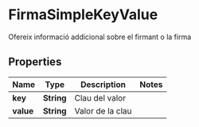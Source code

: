 

# FirmaSimpleKeyValue

Ofereix informació addicional sobre el firmant o la firma

## Properties

| Name | Type | Description | Notes |
|------------ | ------------- | ------------- | -------------|
|**key** | **String** | Clau del valor |  |
|**value** | **String** | Valor de la clau |  |



